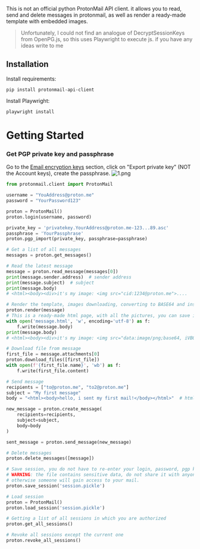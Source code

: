 This is not an official python ProtonMail API client. it allows you to read, send and delete messages in protonmail, as well as render a ready-made template with embedded images.

> Unfortunately, I could not find an analogue of DecryptSessionKeys from OpenPG.js, so this uses Playwright to execute js. if you have any ideas write to me

## Installation
Install requirements:
``` 
pip install protonmail-api-client
```
Install Playwright:
```
playwright install
```

# Getting Started
### Get PGP private key and passphrase
Go to the [Email encryption keys](https://account.proton.me/u/0/mail/encryption-keys#addresses) section, click on "Export private key" (NOT the Account keys), create the passphrase.
![1.png](https://raw.githubusercontent.com/opulentfox-29/protonmail-api-client/master/assets/1.png)

```py
from protonmail.client import ProtonMail

username = "YouAddress@proton.me"
password = "YourPassword123"

proton = ProtonMail()
proton.login(username, password)

private_key = 'privatekey.YourAddress@proton.me-123...89.asc'
passphrase = 'YourPassphrase'
proton.pgp_import(private_key, passphrase=passphrase)

# Get a list of all messages
messages = proton.get_messages()

# Read the latest message
message = proton.read_message(messages[0])
print(message.sender.address)  # sender address
print(message.subject)  # subject
print(message.body)
# <html><body><div>it's my image: <img src="cid:1234@proton.me">....

# Render the template, images downloading, converting to BASE64 and insert into html
proton.render(message)
# This is a ready-made html page, with all the pictures, you can save it right away
with open('message.html', 'w', encoding='utf-8') as f:
    f.write(message.body)
print(message.body)
# <html><body><div>it's my image: <img src="data:image/png;base64, iVBORw0K..">....

# Download file from message
first_file = message.attachments[0]
proton.download_files([first_file])
with open(f'{first_file.name}', 'wb') as f:
    f.write(first_file.content)

# Send message
recipients = ["to@proton.me", "to2@proton.me"]
subject = "My first message"
body = "<html><body>hello, i sent my first mail!</body></html>"  # html or just text

new_message = proton.create_message(
    recipients=recipients,
    subject=subject,
    body=body
)

sent_message = proton.send_message(new_message)

# Delete messages
proton.delete_messages([message])

# Save session, you do not have to re-enter your login, password, pgp key, passphrase
# WARNING: the file contains sensitive data, do not share it with anyone,
# otherwise someone will gain access to your mail.
proton.save_session('session.pickle')

# Load session
proton = ProtonMail()
proton.load_session('session.pickle')

# Getting a list of all sessions in which you are authorized
proton.get_all_sessions()

# Revoke all sessions except the current one
proton.revoke_all_sessions()
```
